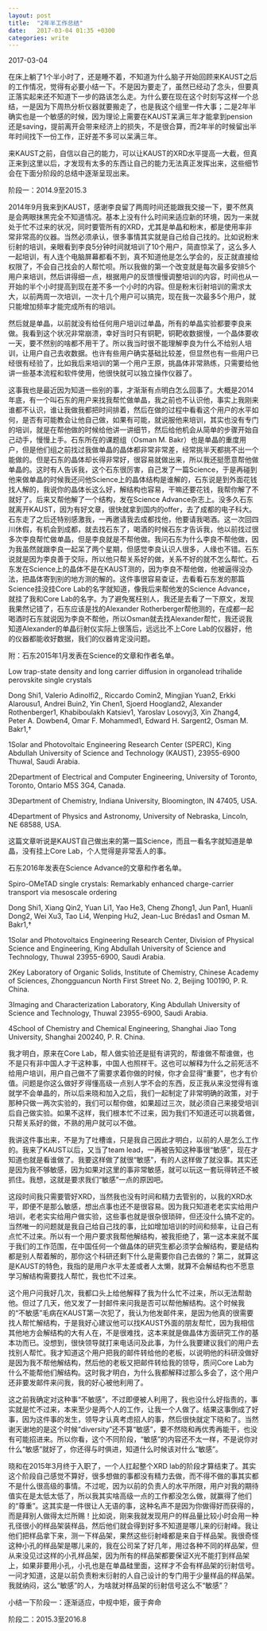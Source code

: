 ```yaml
---
layout: post
title:  "2年半工作总结"
date:   2017-03-04 01:35 +0300
categories: write
---
```


2017-03-04

在床上躺了1个半小时了，还是睡不着，不知道为什么脑子开始回顾来KAUST之后的工作情况，觉得有必要小结一下。不是因为要走了，虽然已经动了念头，但要真正落实起来还不知道下一步的路该怎么走。为什么要在现在这个时刻写这样一个总结，一是因为下周热分析仪器就要搬走了，也是我这个组里一件大事；二是2年半确实也是一个敏感的时候，因为理论上需要在KAUST呆满三年才能拿到pension还是saving，提前离开会带来经济上的损失，不是很合算，而2年半的时候留出半年时间找下一份工作，正好差不多可以呆满三年。

来KAUST之前，自信以自己的能力，可以让KAUST的XRD水平提高一大截，但真正来到这里以后，才发现有太多的东西让自己的能力无法真正发挥出来，这些细节会在下面分阶段的总结中逐渐呈现出来。

阶段一：2014.9至2015.3

2014年9月我来到KAUST，感谢李良留了两周时间还能跟我交接一下，要不然真是会两眼抹黑完全不知道情况。基本上没有什么时间来适应新的环境，因为一来就处于忙不过来的状况，同时要管所有的XRD，尤其是单晶和粉末，都是使用率非常非常高的仪器。当然必须承认，很多事情其实就是自己给自己找的。比如说粉末衍射的培训，亲眼看到李良5分钟时间就培训了10个用户，简直惊呆了，这么多人一起培训，有人连个电脑屏幕都看不到，真不知道他是怎么学会的，反正就直接给权限了，不会自己找会的人帮忙呗。所以我做的第一个改变就是每次最多安排5个用户来培训，然后讲得细一点，根据用户的反馈慢慢调整培训的内容，时间也从一开始的半个小时提高到现在差不多一个小时的内容。但是粉末衍射培训的需求太大，以前两周一次培训，一次十几个用户可以搞完，现在我一次最多5个用户，就只能增加频率才能完成所有的培训。

然后就是单晶，以前就没有给任何用户培训过单晶，所有的单晶实验都要李良来做。我看到这个状况非常崩溃，幸好当时只有铜靶，铜靶收数据慢，一个晶体要收一天，要不然别的啥都不用干了。所以我当时很不能理解李良为什么不给别人培训，让用户自己去收数据。也许有些用户确实基础比较差，但显然也有一些用户已经很有经验了，比如我后来培训的第一个用户王原，挑晶体非常熟练，只需要给他讲一些基本流程和软件使用，他很快就可以独立操作仪器了。

这事我也是最近因为知道一些别的事，才渐渐有点明白怎么回事了。大概是2014年底，有一个叫石东的用户来找我帮忙做单晶，我之前也不认识他，事实上我刚来谁都不认识，谁让我做我都把时间排着，然后在做的过程中看看这个用户的水平如何，是否有可能教会让他自己做，如果有可能，就说服他来培训，其实也没有专门的培训，就是在帮他做的时候给他讲一讲细节，然后给他机会从简单的步骤开始自己动手，慢慢上手。石东所在的课题组（Osman M. Bakr）也是单晶的重度用户，但是他们组之前找过我做单晶的晶体都非常非常差，经常挑半天都挑不出一个能做的。但是石东的晶体却长得非常好，很容易就做出来，所以我还挺愿意帮他做单晶的。这时有人告诉我，这个石东很厉害，自己发了一篇Science，于是再碰到他来做单晶的时候我还问他Science上的晶体结构是谁解的，石东说是到外面花钱找人解的，我说你的晶体长这么好，解结构也容易，干嘛还要花钱，我帮你解了不就好了。后来又帮他解了一个结构，发在Science Advance杂志上。没多久石东就离开KAUST，因为有好文章，很快就拿到国内的offer，去了成都的电子科大。石东走了之后还特别感激我，一再邀请我去成都找他，他要请我喝酒。这一次回四川休假，有机会到成都，就去找石东了，喝酒的时候石东才告诉我，他以前找过很多次李良帮忙做单晶，但是李良就是不帮他做。我问石东为什么李良不帮他做，因为我虽然就跟李良一起呆了两个星期，但感觉李良认识人很多，人缘也不错。石东说就是因为李良善于交际，所以他只帮关系好的做，关系不好的就不怎么帮忙。石东发在Science上的晶体不是在KAUST测的，因为李良不帮他做，他被逼得没办法，把晶体寄到别的地方测的解的。这件事很容易查证，去看看石东发的那篇Science挂没挂Core Lab的名字就知道，像我后来帮他发的Science Advance，就挂了我和Core Lab的名字。为了避免冤枉别人，我还是去看了一下原文，发现我果然记错了，石东应该是找的Alexander Rotherberger帮他测的，在成都一起喝酒时石东就说因为李良不帮他，所以Osman就去找Alexander帮忙，我还说我知道Alexander的单晶衍射仪实际上很落后，远远比不上Core Lab的仪器好，他的仪器都能收好数据，我们的仪器肯定没问题。

附：石东2015年1月发表在Science的文章和作者名单。

Low trap-state density and long carrier diffusion in organolead trihalide perovskite single crystals

Dong Shi1, Valerio Adinolfi2,, Riccardo Comin2, Mingjian Yuan2, Erkki Alarousu1, Andrei Buin2, Yin Chen1, Sjoerd Hoogland2, Alexander Rothenberger1, Khabiboulakh Katsiev1, Yaroslav Losovyj3, Xin Zhang4, Peter A. Dowben4, Omar F. Mohammed1, Edward H. Sargent2, Osman M. Bakr1,†

1Solar and Photovoltaic Engineering Research Center (SPERC), King Abdullah University of Science and Technology (KAUST), 23955-6900 Thuwal, Saudi Arabia.

2Department of Electrical and Computer Engineering, University of Toronto, Toronto, Ontario M5S 3G4, Canada.

3Department of Chemistry, Indiana University, Bloomington, IN 47405, USA.

4Department of Physics and Astronomy, University of Nebraska, Lincoln, NE 68588, USA.

这篇文章听说是KAUST自己做出来的第一篇Science，而且一看名字就知道是单晶，没有挂上Core Lab，个人觉得是非常丢人的事。

石东2016年发表在Science Advance的文章和作者名单。

Spiro-OMeTAD single crystals: Remarkably enhanced charge-carrier transport via mesoscale ordering

Dong Shi1, Xiang Qin2, Yuan Li1, Yao He3, Cheng Zhong1, Jun Pan1, Huanli Dong2, Wei Xu3, Tao Li4, Wenping Hu2, Jean-Luc Brédas1 and Osman M. Bakr1,†

1Solar and Photovoltaics Engineering Research Center, Division of Physical Science and Engineering, King Abdullah University of Science and Technology, Thuwal 23955-6900, Saudi Arabia.

2Key Laboratory of Organic Solids, Institute of Chemistry, Chinese Academy of Sciences, Zhongguancun North First Street No. 2, Beijing 100190, P. R. China.

3Imaging and Characterization Laboratory, King Abdullah University of Science and Technology, Thuwal 23955-6900, Saudi Arabia.

4School of Chemistry and Chemical Engineering, Shanghai Jiao Tong University, Shanghai 200240, P. R. China.

我才明白，原来在Core Lab，帮人做实验还是挺有讲究的，帮谁做不帮谁做，也不是只有非中国人才干这种事，中国人也照样干。这也可以解释为什么之前死活不给用户培训，用户自己做不了需要求着你做的时候，你才会显得“重要”，也才有价值。问题是你这么做好歹得懂高级一点别人学不会的东西，反正我从来没觉得有谁就学不会单晶的，所以后来晓和加入之后，我们一起制定了非常明确的政策，对于那种只做一两次实验的，我们可以帮你做，如果超过三次，就必须自己来接受培训后自己做实验。如果不这样，我们根本忙不过来，因为我们不知道还可以挑着做，只帮关系好的做，不熟的用户就可以不做。

我讲这件事出来，不是为了吐槽谁，只是我自己因此才明白，以前的人是怎么工作的。我来了KAUST以后，又当了team lead，一再被告知这种事很“敏感”，现在才知道也就是看谁做了。我要这样做了就很“敏感”，有的人这样做了就没事。其实还是因为我不够敏感，因为如果对这里的事非常敏感，就可以玩这一套玩得转还不被抓住。我想，这就是要求我们“敏感”一点的原因吧。

这段时间我只需要管好XRD，当然我也没有时间和精力去管别的，以我的XRD水平，即便不是那么敏感，想出点事也还不是很容易。因为我只知道老老实实给用户培训，老老实实给用户做实验，这些事也就是很杂很琐碎，但还没什么搞不定的。当然唯一的问题就是我自己给自己找的事，比如增加培训的时间和频率，让自己有点忙不过来。所以有一个用户要求我帮他解结构，被我拒绝了，第一这本来就不属于我们的工作范围，在中国任何一个做晶体的研究生都必须学会解结构，要是结构都是别人帮着解的，那你这个科研还剩下什么是需要你自己去做的？第二，就算这是KAUST的特色，我指的是用户水平太差或者人太懒，就算不会解结构也不愿意学习解结构需要找人帮忙，我也忙不过来。

这个用户问我好几次，我都口头上给他解释了我为什么忙不过来，所以无法帮助他。但过了几天，他又发了一封邮件来问我是否可以帮他解结构。这个时候我的“不敏感”毛病在KAUST第一次犯了，我认为他发邮件来，是因为他真的很需要找人帮忙解结构，于是我好心建议他可以找KAUST外面的朋友帮忙，因为我相信其他地方会解结构的大有人在，不是很难找，这本来就是做晶体方面研究工作的基本功而已。没想到，很快领导就打来电话问及此事，为什么我要建议我们的用户去找别人帮忙。我才知道这个用户把我的邮件转给他的老板，以说明他的科研没做好是因为我不帮他解结构，然后他的老板又把邮件转给我的领导，质问Core Lab为什么不能帮他们解结构。这时我才明白，为什么我都解释过那么多会了，这个用户还非要发邮件来问我，我的好心被他利用了。

这之前我确定对这种事“不敏感”，不过即便被人利用了，我也没什么好指责的，事实就是忙不过来，本来至少是两个人的工作，让我一个人做了。结果这事倒成了好事，因为这件事的发生，领导才认真考虑招人的事，然后很快就定下晓和了。当然谢天谢地的是这个时候“diversity”还不算“敏感”，要不然晓和再优秀再能干，也没有可能招进来。所以你看，这个不同阶段，“敏感”的内容还不太一样，不是说你对什么“敏感”就好了，你还得与时俱进，知道什么时候该对什么“敏感”。

晓和在2015年3月终于入职了，一个人扛起整个XRD lab的阶段才算结束了。其实这个阶段自己感觉不算好，很多想做的事都没有精力去做，而不得不做的事其实都不是什么很高级的事情。不过呢，因为以前的负责人的水平所限，用户对我的期待值实在是太低太低了，所以我其实啥高级一点的工作都没怎么做，就赢得了他们的“尊重”。这其实是一件很让人无语的事，这种名声不是因为你做得好而获得的，而是拜别人做得太烂所赐！比如说，刚来我就发现用户的样品量比较小时会用一种孔径很小的样品架装样品，然后他们就会得到好多不知道是哪儿来的衍射峰。我让他们把样品拿下来，测一下样品架，果然这些衍射峰都是来自于样品架。我很奇怪这种小孔的样品架是哪儿来的，我在公司呆了好几年，用过各种不同的样品架，但从来没见过这样的小孔样品架，因为所有的样品架都要保证X光不能打到样品架上，如果非要用小孔，小孔也是在单晶硅里面，这样才不会有样品架的衍射信号。一问才知道，这是以前负责粉末衍射的人自己设计的专门用于少量样品的样品架。我就纳闷，这么“敏感”的人，为啥就对样品架的衍射信号这么不“敏感”？

小结一下阶段一：逐渐适应，中规中矩，疲于奔命

阶段二：2015.3至2016.8



<!--end-->
